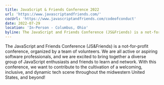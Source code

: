 ```yaml
---
title: JavaScript & Friends Conference 2022
url: 'https://www.javascriptandfriends.com/'
cocUrl: 'https://www.javascriptandfriends.com/codeofconduct'
date: 2022-07-29
location: 'In-Person - Columbus, Ohio'
byline: The JavaScript and Friends Conference (JS&Friends) is a not-for-profit conference, organized by a team of volunteers. We are all active or aspiring software professionals, and we are excited to bring together a diverse group of JavaScript enthusiasts and friends to learn and network. With this conference, we want to contribute to the cultivation of a welcoming, inclusive, and dynamic tech scene throughout the midwestern United States, and beyond!
---
```


The JavaScript and Friends Conference (JS&Friends) is a not-for-profit conference, organized by a team of volunteers. We are all active or aspiring software professionals, and we are excited to bring together a diverse group of JavaScript enthusiasts and friends to learn and network. With this conference, we want to contribute to the cultivation of a welcoming, inclusive, and dynamic tech scene throughout the midwestern United States, and beyond!
